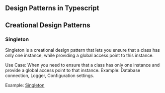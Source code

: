 ## Design Patterns in Typescript

## Creational Design Patterns

### Singleton

Singleton is a creational design pattern that lets you ensure that a class has only one instance, while providing a global access point to this instance.

Use Case: When you need to ensure that a class has only one instance and provide a global access point to that instance. Example: Database connection, Logger, Configuration settings.

Example: [Singleton](./src/design-patterns/creational/singleton-dp.ts)
